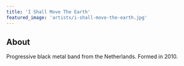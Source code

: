 ```yaml
---
title: 'I Shall Move The Earth'
featured_image: 'artists/i-shall-move-the-earth.jpg'
---
```


## About

Progressive black metal band from the Netherlands.
Formed in 2010.
